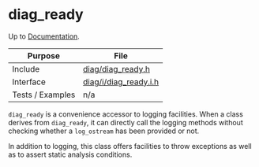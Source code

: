 # diag_ready

Up to [Documentation](../README.md).

Purpose          | File
---------------- | ----
Include          | [diag/diag_ready.h](../../src/diag/diag_ready.h)
Interface        | [diag/i/diag_ready.i.h](../../src/diag/i/diag_ready.i.h)
Tests / Examples | n/a

`diag_ready` is a convenience accessor to logging facilities.
When a class derives from `diag_ready`, it can directly call the logging methods without checking whether a `log_ostream` has been provided or not.

In addition to logging, this class offers facilities to throw exceptions as well as to assert static analysis conditions.
